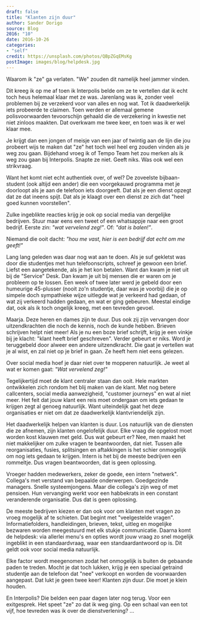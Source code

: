 ```yaml
---
draft: false
title: "Klanten zijn duur"
author: Sander Dorigo
source: Blog
2016: "10"
date: 2016-10-26
categories:
- "self"
credit: https://unsplash.com/photos/QBpZGqEMsKg
postImage: images/blog/helpdesk.jpg
---
```

Waarom ik "ze" ga verlaten. "We" zouden dit namelijk heel jammer vinden.

<!--more-->

Dit kreeg ik op me af toen ik Interpolis belde om ze te vertellen dat ik echt toch heus helemaal klaar met ze was. Jarenlang was ik, zonder veel problemen bij ze verzekerd voor van alles en nog wat. Tot ik daadwerkelijk iets probeerde te claimen. Toen werden er allemaal gemene polisvoorwaarden tevoorschijn gehaald die de verzekering in kwestie net niet zinloos maakten. Dat overkwam me twee keer, en toen was ik er wel klaar mee.

<!--more-->

Je krijgt dan een jongen of meisje van een jaar of twintig aan de lijn die jou probeert wijs te maken dat "ze" het toch wel heel erg zouden vinden als je weg zou gaan. Bijdehand vroeg ik of Tempo Team het zou merken als ik weg zou gaan bij Interpolis. Snapte ze niet. Geeft niks. Was ook wel een strikvraag.

Want het komt niet echt authentiek over, of wel? De zoveelste bijbaan-student (ook altijd een ander) die een voorgekauwd programma met je doorloopt als je aan de telefoon iets doorgeeft. Dat als je een dienst opzegt dat ze dat ineens spijt. Dat als je klaagt over een dienst ze zich dat "heel goed kunnen voorstellen".

Zulke ingeblikte reacties krijg je ook op social media van dergelijke bedrijven. Stuur maar eens een tweet of een whatsappje naar een groot bedrijf. Eerste zin: *"wat vervelend zeg!"*. Of: *"dat is balen!"*.

Niemand die ooit dacht: *"hou me vast, hier is een bedrijf dat echt om me geeft!"*

Lang lang geleden was daar nog wat aan te doen. Als je suf gekletst was door die studentjes met hun telefoonscripts, schreef je gewoon een brief. Liefst een aangetekende, als je het kon betalen. Want dan kwam je niet uit bij de "Service" Desk. Dan kwam je uit bij mensen die er waren om je probleem op te lossen. Een week of twee later werd je gebeld door een humeurige 45-plusser (nooit zo'n studentje, daar was je voorbij) die je op simpele doch sympathieke wijze uitlegde wat je verkeerd had gedaan, of wat zij verkeerd hadden gedaan, en wat er ging gebeuren. Meestal eindige dat, ook als ik toch ongelijk kreeg, met een tevreden gevoel.

Maarja. Deze heren en dames zijn te duur. Dus ook zij zijn vervangen door uitzendkrachten die noch de kennis, noch de kunde hebben. Brieven schrijven helpt niet meer! Als je nu een boze brief schrijft, krijg je een vinkje bij je klacht: "klant heeft brief geschreven". Verder gebeurt er niks. Word je teruggebeld door alweer een andere uitzendkracht. Die gaat je vertellen wat je al wist, en zal niet op je brief in gaan. Ze heeft hem niet eens gelezen.

Over social media hoef je daar niet over te mopperen natuurlijk. Je weet al wat er komen gaat: *"Wat vervelend zeg!"*

Tegelijkertijd moet de klant centraler staan dan ooit. Hele markten ontwikkelen zich rondom het blij maken van de klant. Met nog betere callcenters, social media aanwezigheid, "customer journeys" en wat al niet meer. Het feit dat jouw klant een reis moet ondergaan om iets gedaan te krijgen zegt al genoeg natuurlijk. Want uiteindelijk gaat het deze organisaties er niet om dat ze daadwerkelijk klantvriendelijk zijn.

Het daadwerkelijk helpen van klanten is duur. Los natuurlijk van de diensten die ze afnemen, zijn klanten ongelofelijk duur. Elke vraag die opgelost moet worden kost klauwen met geld. Dus wat gebeurt er? Nee, men maakt het niet makkelijker om zulke vragen te beantwoorden, dat niet. Tussen alle reorganisaties, fusies, splitsingen en aftakkingen is het schier onmogelijk om nog iets gedaan te krijgen. Intern is het bij de meeste bedrijven een rommeltje. Dus vragen beantwoorden, dat is geen oplossing.

Vroeger hadden medewerkers, zeker de goede, een intern "netwerk". Collega's met verstand van bepaalde onderwerpen. Goedgezinde managers. Snelle systeemjongens. Maar die collega's zijn weg of met pensioen. Hun vervanging werkt voor een habbekrats in een constant veranderende organisatie. Dus dat is geen oplossing.

De meeste bedrijven kiezen er dan ook voor om klanten met vragen zo vroeg mogelijk af te schieten. Dat begint met "veelgestelde vragen". Informatiefolders, handleidingen, brieven, tekst, uitleg en mogelijke bezwaren worden meegestuurd met elk stukje communicatie. Daarna komt de helpdesk: via allerlei menu's en opties wordt jouw vraag zo snel mogelijk ingeblikt in een standaardvraag, waar een standaardantwoord op is. Dit geldt ook voor social media natuurlijk.

Elke factor wordt meegenomen zodat het onmogelijk is buiten de gebaande paden te treden. Mocht je dat toch lukken, krijg je een speciaal getraind studentje aan de telefoon dat "nee" verkoopt en worden de voorwaarden aangepast. Dat lukt je geen twee keer! Klanten zijn duur. Die moet je klein houden.

En Interpolis? Die belden een paar dagen later nog terug. Voor een exitgesprek. Het speet "ze" zo dat ik weg ging. Op een schaal van een tot vijf, hoe tevreden was ik over de dienstverlening? ...